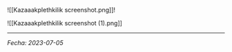 ![[Kazaaakplethkilik screenshot.png]]!

![[Kazaaakplethkilik screenshot (1).png]]

---

*Fecha: 2023-07-05*

